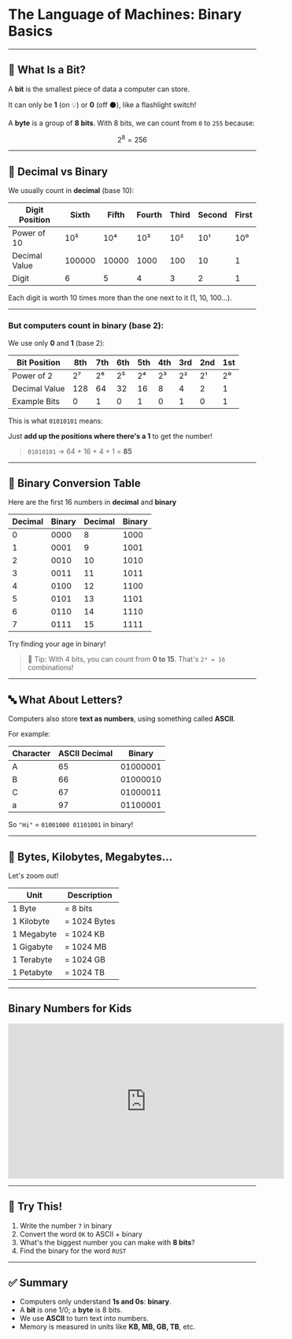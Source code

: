 # The Language of Machines: Binary Basics

---

## 🧠 What Is a Bit?

A **bit** is the smallest piece of data a computer can store.

It can only be **1** (on 💡) or **0** (off ⚫), like a flashlight switch!

A **byte** is a group of **8 bits**. With 8 bits, we can count from `0` to `255` because:

```math
2^8 = 256
```

---

## 🧮 Decimal vs Binary

We usually count in **decimal** (base 10):

| Digit Position | Sixth  | Fifth | Fourth | Third | Second | First |
| -------------- | ------ | ----- | ------ | ----- | ------ | ----- |
| Power of 10    | 10⁵    | 10⁴   | 10³    | 10²   | 10¹    | 10⁰   |
| Decimal Value  | 100000 | 10000 | 1000   | 100   | 10     | 1     |
| Digit          | 6      | 5     | 4      | 3     | 2      | 1     |

Each digit is worth 10 times more than the one next to it (1, 10, 100...).

---

### But computers count in **binary** (base 2):

We use only **0** and **1** (base 2):

| Bit Position  | 8th | 7th | 6th | 5th | 4th | 3rd | 2nd | 1st |
| ------------- | --- | --- | --- | --- | --- | --- | --- | --- |
| Power of 2    | 2⁷  | 2⁶  | 2⁵  | 2⁴  | 2³  | 2²  | 2¹  | 2⁰  |
| Decimal Value | 128 | 64  | 32  | 16  | 8   | 4   | 2   | 1   |
| Example Bits  | 0   | 1   | 0   | 1   | 0   | 1   | 0   | 1   |

This is what `01010101` means:

Just **add up the positions where there's a 1** to get the number!

> `01010101` → 64 + 16 + 4 + 1 = **85**

---

## 🧮 Binary Conversion Table

Here are the first 16 numbers in **decimal** and **binary**

| Decimal | Binary | Decimal | Binary |
| ------- | ------ | ------- | ------ |
| 0       | 0000   | 8       | 1000   |
| 1       | 0001   | 9       | 1001   |
| 2       | 0010   | 10      | 1010   |
| 3       | 0011   | 11      | 1011   |
| 4       | 0100   | 12      | 1100   |
| 5       | 0101   | 13      | 1101   |
| 6       | 0110   | 14      | 1110   |
| 7       | 0111   | 15      | 1111   |

Try finding your age in binary!

> 🔢 Tip: With 4 bits, you can count from **0 to 15**. That's `2⁴ = 16` combinations!

---

## 🔤 What About Letters?

Computers also store **text as numbers**, using something called **ASCII**.

For example:

| Character | ASCII Decimal | Binary   |
| --------- | ------------- | -------- |
| A         | 65            | 01000001 |
| B         | 66            | 01000010 |
| C         | 67            | 01000011 |
| a         | 97            | 01100001 |

So `"Hi"` = `01001000 01101001` in binary!

---

## 💾 Bytes, Kilobytes, Megabytes…

Let's zoom out!

| Unit       | Description  |
| ---------- | ------------ |
| 1 Byte     | = 8 bits     |
| 1 Kilobyte | = 1024 Bytes |
| 1 Megabyte | = 1024 KB    |
| 1 Gigabyte | = 1024 MB    |
| 1 Terabyte | = 1024 GB    |
| 1 Petabyte | = 1024 TB    |

---

## Binary Numbers for Kids

<!-- markdownlint-disable MD033 -->
<iframe width="560" height="315" src="https://www.youtube.com/embed/hvteVokz7jE?si=J4ji6DsdHMNsc7CQ" title="YouTube video player" frameborder="0" allow="accelerometer; autoplay; clipboard-write; encrypted-media; gyroscope; picture-in-picture; web-share" referrerpolicy="strict-origin-when-cross-origin" allowfullscreen></iframe>
<!-- markdownlint-enable MD033 -->

---

## 🧪 Try This!

1. Write the number `7` in binary
2. Convert the word `OK` to ASCII + binary
3. What's the biggest number you can make with **8 bits**?
4. Find the binary for the word `RUST`

---

## ✅ Summary

- Computers only understand **1s and 0s**: **binary**.
- A **bit** is one 1/0; a **byte** is 8 bits.
- We use **ASCII** to turn text into numbers.
- Memory is measured in units like **KB, MB, GB, TB**, etc.
